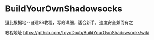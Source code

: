 # BuildYourOwnShadowsocks
逗比根据地--自建SS教程，写的详细，适合新手，速度安全兼而有之

教程地址 https://github.com/ToyoDoub/BuildYourOwnShadowsocks/wiki
